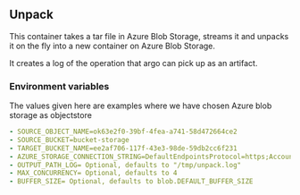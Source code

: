 ## Unpack

This container takes a tar file in Azure Blob Storage, streams it and unpacks it on the fly into a new container on
Azure Blob Storage.

It creates a log of the operation that argo can pick up as an artifact.


### Environment variables
The values given here are examples where we have chosen Azure blob storage as objectstore
```yaml
- SOURCE_OBJECT_NAME=ok63e2f0-39bf-4fea-a741-58d472664ce2
- SOURCE_BUCKET=bucket-storage
- TARGET_BUCKET_NAME=ee2af706-117f-43e3-98de-59db2cc6f231
- AZURE_STORAGE_CONNECTION_STRING=DefaultEndpointsProtocol=https;AccountName=**********;AccountKey=**********;EndpointSuffix=core.windows.net
- OUTPUT_PATH_LOG= Optional, defaults to "/tmp/unpack.log"
- MAX_CONCURRENCY= Optional, defaults to 4
- BUFFER_SIZE= Optional, defaults to blob.DEFAULT_BUFFER_SIZE
```
